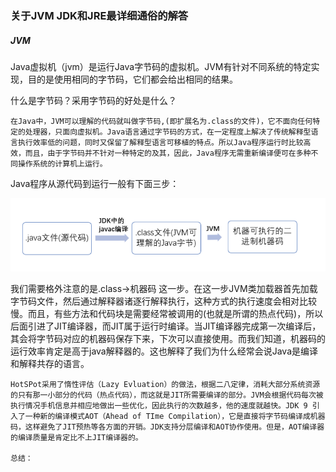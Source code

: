 ### 关于JVM JDK和JRE最详细通俗的解答
##### JVM

Java虚拟机（jvm）是运行Java字节码的虚拟机。JVM有针对不同系统的特定实现，目的是使用相同的字节码，它们都会给出相同的结果。

什么是字节码？采用字节码的好处是什么？

    在Java中，JVM可以理解的代码就叫做字节码,(即扩展名为.class的文件)，它不面向任何特定的处理器，只面向虚拟机。Java语言通过字节码的方式，在一定程度上解决了传统解释型语言执行效率低的问题，同时又保留了解释型语言可移植的特点。所以Java程序运行时比较高效，而且，由于字节码并不针对一种特定的及其，因此，Java程序无需重新编译便可在多种不同操作系统的计算机上运行。
    
Java程序从源代码到运行一般有下面三步：

![](images/20191113230355.png)

我们需要格外注意的是.class->机器码 这一步。在这一步JVM类加载器首先加载字节码文件，然后通过解释器诸逐行解释执行，这种方式的执行速度会相对比较慢。而且，有些方法和代码块是需要经常被调用的(也就是所谓的热点代码)，所以后面引进了JIT编译器，而JIT属于运行时编译。当JIT编译器完成第一次编译后，其会将字节码对应的机器码保存下来，下次可以直接使用。而我们知道，机器码的运行效率肯定是高于java解释器的。这也解释了我们为什么经常会说Java是编译和解释共存的语言。

    HotSPot采用了惰性评估（Lazy Evluation）的做法，根据二八定律，消耗大部分系统资源的只有那一小部分的代码（热点代码），而这就是JIT所需要编译的部分。JVM会根据代码每次被执行情况手机信息并相应地做出一些优化，因此执行的次数越多，他的速度就越快。JDK 9 引入了一种新的编译模式AOT（Ahead of TIme Compilation），它是直接将字节码编译成机器码，这样避免了JIT预热等各方面的开销。JDK支持分层编译和AOT协作使用。但是，AOT编译器的编译质量是肯定比不上JIT编译器的。
    
    总结：
    